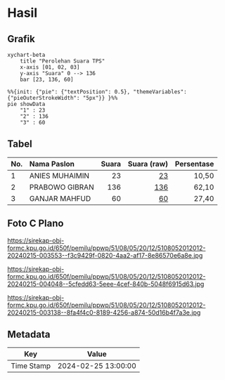 # Hasil

## Grafik

```mermaid
xychart-beta
    title "Perolehan Suara TPS"
    x-axis [01, 02, 03]
    y-axis "Suara" 0 --> 136
    bar [23, 136, 60]
```

```mermaid
%%{init: {"pie": {"textPosition": 0.5}, "themeVariables": {"pieOuterStrokeWidth": "5px"}} }%%
pie showData
    "1" : 23
    "2" : 136
    "3" : 60
```

## Tabel

| No. | Nama Paslon    | Suara | Suara (raw) | Persentase |
|:--- |:-------------- | -----:| -----------:| ----------:|
| 1   | ANIES MUHAIMIN | 23    | [23][p-1]   | 10,50      |
| 2   | PRABOWO GIBRAN | 136   | [136][p-2]  | 62,10      |
| 3   | GANJAR MAHFUD  | 60    | [60][p-3]   | 27,40      |


[p-1]: https://github.com/gigit-pemilu/pemilu-2024-51-bali/blob/main/pilpres/hitung-suara/sub/51-bali/sub/08-buleleng/sub/05-sukasada/sub/2012-panji-anom/sub/012-tps/sub/paslon-1.txt
[p-2]: https://github.com/gigit-pemilu/pemilu-2024-51-bali/blob/main/pilpres/hitung-suara/sub/51-bali/sub/08-buleleng/sub/05-sukasada/sub/2012-panji-anom/sub/012-tps/sub/paslon-2.txt
[p-3]: https://github.com/gigit-pemilu/pemilu-2024-51-bali/blob/main/pilpres/hitung-suara/sub/51-bali/sub/08-buleleng/sub/05-sukasada/sub/2012-panji-anom/sub/012-tps/sub/paslon-3.txt

## Foto C Plano

https://sirekap-obj-formc.kpu.go.id/650f/pemilu/ppwp/51/08/05/20/12/5108052012012-20240215-003553--f3c9429f-0820-4aa2-af17-8e86570e6a8e.jpg

https://sirekap-obj-formc.kpu.go.id/650f/pemilu/ppwp/51/08/05/20/12/5108052012012-20240215-004048--5cfedd63-5eee-4cef-840b-5048f6915d63.jpg

https://sirekap-obj-formc.kpu.go.id/650f/pemilu/ppwp/51/08/05/20/12/5108052012012-20240215-003138--8fa4f4c0-8189-4256-a874-50d16b4f7a3e.jpg


## Metadata

| Key        | Value               |
| ---------- | ------------------- |
| Time Stamp | 2024-02-25 13:00:00 |



